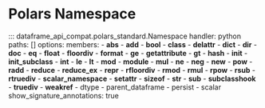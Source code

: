 # Polars Namespace
::: dataframe_api_compat.polars_standard.Namespace
    handler: python
    paths: []
    options:
      members:
      - __abs__
      - __add__
      - __bool__
      - __class__
      - __delattr__
      - __dict__
      - __dir__
      - __doc__
      - __eq__
      - __float__
      - __floordiv__
      - __format__
      - __ge__
      - __getattribute__
      - __gt__
      - __hash__
      - __init__
      - __init_subclass__
      - __int__
      - __le__
      - __lt__
      - __mod__
      - __module__
      - __mul__
      - __ne__
      - __neg__
      - __new__
      - __pow__
      - __radd__
      - __reduce__
      - __reduce_ex__
      - __repr__
      - __rfloordiv__
      - __rmod__
      - __rmul__
      - __rpow__
      - __rsub__
      - __rtruediv__
      - __scalar_namespace__
      - __setattr__
      - __sizeof__
      - __str__
      - __sub__
      - __subclasshook__
      - __truediv__
      - __weakref__
      - dtype
      - parent_dataframe
      - persist
      - scalar
      show_signature_annotations: true
